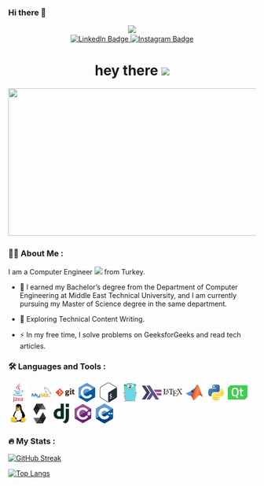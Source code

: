 ### Hi there 👋

<!--
**KereMath/KereMath** is a ✨ _special_ ✨ repository because its `README.md` (this file) appears on your GitHub profile.

Here are some ideas to get you started:

- 🔭 I’m currently working on ...
- 🌱 I’m currently learning ...
- 👯 I’m looking to collaborate on ...
- 🤔 I’m looking for help with ...
- 💬 Ask me about ...
- 📫 How to reach me: ...
- 😄 Pronouns: ...
- ⚡ Fun fact: ...
-->
<div id="header" align="center">
  <img src="https://media.giphy.com/media/M9gbBd9nbDrOTu1Mqx/giphy.gif" width="100"/>
</div>
<div id="badges" align="center">
  <a href="https://www.linkedin.com/in/kerem-gur/">
    <img src="https://img.shields.io/badge/LinkedIn-blue?style=for-the-badge&logo=linkedin&logoColor=white" alt="LinkedIn Badge"/>
  </a>
  <a href="https://www.instagram.com/gurkerem/">
    <img src="https://img.shields.io/badge/Instagram-red?style=for-the-badge&logo=instagram&logoColor=white" alt="Instagram Badge"/>
  </a>
</div>
<h1 align="center">
  hey there
  <img src="https://media.giphy.com/media/hvRJCLFzcasrR4ia7z/giphy.gif" width="30px"/>
</h1>
<div align="center">
  <img src="https://media.giphy.com/media/dWesBcTLavkZuG35MI/giphy.gif" width="600" height="300"/>
</div>

### :man_technologist: About Me :
I am a Computer Engineer <img src="https://media.giphy.com/media/WUlplcMpOCEmTGBtBW/giphy.gif" width="30"> from Turkey.
- :telescope: I earned my Bachelor’s degree from the Department of Computer Engineering at Middle East Technical University, and I am currently pursuing my Master of Science degree in the same department.

- :seedling: Exploring Technical Content Writing.

- :zap: In my free time, I solve problems on GeeksforGeeks and read tech articles.

### :hammer_and_wrench: Languages and Tools :
<div>
  <img src="https://github.com/devicons/devicon/blob/master/icons/java/java-original-wordmark.svg" title="Java" alt="Java" width="40" height="40"/>&nbsp;
  <img src="https://github.com/devicons/devicon/blob/master/icons/mysql/mysql-original-wordmark.svg" title="MySQL"  alt="MySQL" width="40" height="40"/>&nbsp;
  <img src="https://github.com/devicons/devicon/blob/master/icons/git/git-original-wordmark.svg" title="Git" **alt="Git" width="40" height="40"/>
  <img src="https://github.com/devicons/devicon/blob/master/icons/c/c-original.svg" title="C" **alt="C" width="40" height="40"/>
  <img src="https://github.com/devicons/devicon/blob/master/icons/bash/bash-original.svg" title="Bash" **alt="Bash" width="40" height="40"/>
  <img src="https://github.com/devicons/devicon/blob/master/icons/go/go-original.svg" title="Bash" **alt="Bash" width="40" height="40"/>
  <img src="https://github.com/devicons/devicon/blob/master/icons/haskell/haskell-original.svg" title="Bash" **alt="Bash" width="40" height="40"/>
  <img src="https://github.com/devicons/devicon/blob/master/icons/latex/latex-original.svg" title="Bash" **alt="Bash" width="40" height="40"/>
  <img src="https://github.com/devicons/devicon/blob/master/icons/matlab/matlab-original.svg" title="Bash" **alt="Bash" width="40" height="40"/>
  <img src="https://github.com/devicons/devicon/blob/master/icons/python/python-original.svg" title="Bash" **alt="Bash" width="40" height="40"/>
  <img src="https://github.com/devicons/devicon/blob/master/icons/qt/qt-original.svg" title="Bash" **alt="Bash" width="40" height="40"/>
  <img src="https://github.com/devicons/devicon/blob/master/icons/linux/linux-original.svg" title="Bash" **alt="Bash" width="40" height="40"/>
  <img src="https://github.com/devicons/devicon/blob/master/icons/solidity/solidity-original.svg" title="Bash" **alt="Bash" width="40" height="40"/>
  <img src="https://github.com/devicons/devicon/blob/master/icons/django/django-plain.svg" title="Bash" **alt="Bash" width="40" height="40"/>
  <img src="https://github.com/devicons/devicon/blob/master/icons/csharp/csharp-original.svg" title="Bash" **alt="Bash" width="40" height="40"/>
  <img src="https://github.com/devicons/devicon/blob/master/icons/cplusplus/cplusplus-original.svg" title="Bash" **alt="Bash" width="40" height="40"/>
</div>

### :fire: My Stats :
[![GitHub Streak](http://github-readme-streak-stats.herokuapp.com?user=KereMath&theme=dark&background=000000)](https://git.io/streak-stats)



[![Top Langs](https://github-readme-stats.vercel.app/api/top-langs/?username=KereMath)](https://github.com/anuraghazra/github-readme-stats)

